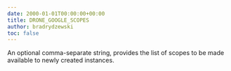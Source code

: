 ```yaml
---
date: 2000-01-01T00:00:00+00:00
title: DRONE_GOOGLE_SCOPES
author: bradrydzewski
toc: false
---
```


An optional comma-separate string, provides the list of scopes to be made available to newly created instances.
